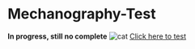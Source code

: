 # Mechanography-Test
**In progress, still no complete**
![cat](https://media.tenor.com/tkhBN6TlHkoAAAAi/bttv-rolling-cat.gif4)
[Click here to test](https://junlovin.github.io/Mechanography-Test/)